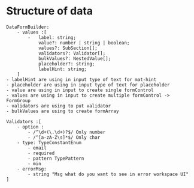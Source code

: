 # Structure of data

    DataFormBuilder:
        - values :[
            -   label: string;
                value?: number | string | boolean;
                values?: SubSection[];
                validators?: Validator[];
                bulkValues?: NestedValue[];
                placeholder?: string;
                labelHint: string;
        ]
    - labelHint are using in input type of text for mat-hint
    - placeholder are using in input type of text for placeholder
    - value are using in input to create single formControl
    - values are using in input to create multiple formControl -> FormGroup
    - validators are using to put validator
    - bulkValues are using to create formArray

    Validators :[
        - option :
            - /^\d+(\.\d+)?$/ Only number
            - /^[a-zA-Z\s]*$/ Only char
        - type: TypeConstantEnum
            - email
            - required
            - pattern TypePattern
            - min
        - errorMsg:
            - string "Msg what do you want to see in error workspace UI"
    ]
